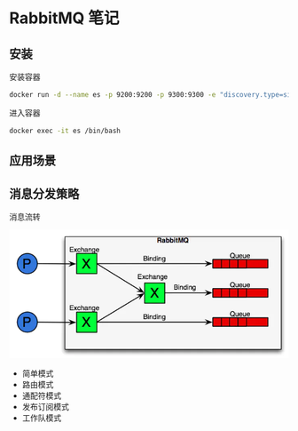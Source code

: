 # RabbitMQ 笔记


## 安装

安装容器

```sh
docker run -d --name es -p 9200:9200 -p 9300:9300 -e "discovery.type=single-node" -e ES_JAVA_OPTS="-Xms512m -Xmx512m" elasticsearch:8.3.3
```

进入容器

```sh
docker exec -it es /bin/bash
```

## 应用场景

## 消息分发策略

消息流转

![img](./images/webp-16609259621499.webp)

- 简单模式
- 路由模式
- 通配符模式
- 发布订阅模式
- 工作队模式


